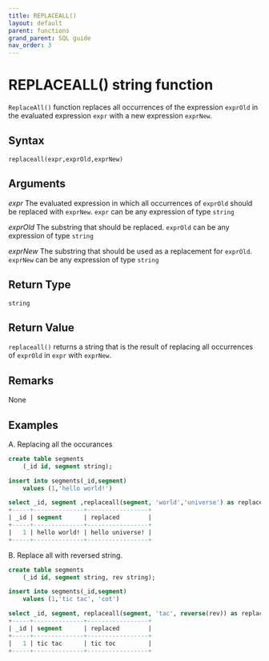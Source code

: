 ```yaml
---
title: REPLACEALL()
layout: default
parent: functions
grand_parent: SQL guide
nav_order: 3
---
```


# REPLACEALL() string function

`ReplaceAll()` function replaces all occurrences of the expression `exprOld` in the evaluated expression `expr` with a new expression `exprNew`.

## Syntax

```
replaceall(expr,exprOld,exprNew)
```

## Arguments

_expr_
The evaluated expression in which all occurrences of `exprOld` should be replaced with `exprNew`. `expr` can be any expression of type `string`

_exprOld_
The substring that should be replaced. `exprOld` can be any expression of type `string`

_exprNew_
The substring that should be used as a replacement for `exprOld`. `exprNew` can be any expression of type `string`

## Return Type
`string`

## Return Value
`replaceall()` returns a string that is the result of replacing all occurrences of `exprOld` in `expr` with `exprNew`.
## Remarks
None
## Examples
A. Replacing all the occurances

```sql
create table segments
    (_id id, segment string);

insert into segments(_id,segment)
    values (1,'hello world!')

select _id, segment ,replaceall(segment, 'world','universe') as replaced from segments;
+-----+--------------+-----------------+
| _id | segment      | replaced        |
+-----+--------------+-----------------+
|   1 | hello world! | hello universe! |
+-----+--------------+-----------------+
```

B. Replace all with reversed string.
```sql
create table segments
    (_id id, segment string, rev string);

insert into segments(_id,segment)
    values (1,'tic tac', 'cot')

select _id, segment, replaceall(segment, 'tac', reverse(rev)) as replaced from segments;
+-----+--------------+-----------------+
| _id | segment      | replaced        |
+-----+--------------+-----------------+
|   1 | tic tac      | tic toc         |
+-----+--------------+-----------------+
```
